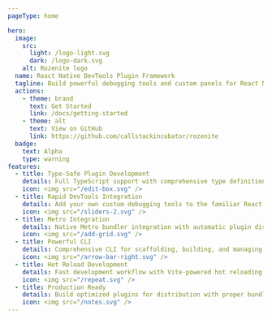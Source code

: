 ```yaml
---
pageType: home

hero:
  image: 
    src: 
      light: /logo-light.svg
      dark: /logo-dark.svg
    alt: Rozenite logo
  name: React Native DevTools Plugin Framework
  tagline: Build powerful debugging tools and custom panels for React Native DevTools with type-safe, isomorphic communication
  actions:
    - theme: brand
      text: Get Started
      link: /docs/getting-started
    - theme: alt
      text: View on GitHub
      link: https://github.com/callstackincubator/rozenite
  badge:
    text: Alpha
    type: warning
features:
  - title: Type-Safe Plugin Development
    details: Full TypeScript support with comprehensive type definitions for event-based communication between DevTools and React Native. Build plugins with excellent developer experience and IntelliSense.
    icon: <img src="/edit-box.svg" />
  - title: Rapid DevTools Integration
    details: Add your own custom debugging tools to the familiar React Native DevTools interface in minutes. Leverage the existing DevTools UI and infrastructure to create powerful debugging panels without building from scratch.
    icon: <img src="/sliders-2.svg" />
  - title: Metro Integration
    details: Native Metro bundler integration with automatic plugin discovery and loading. Your plugins are automatically detected and integrated into the DevTools environment with zero configuration required, unless a plugin needs additional information.
    icon: <img src="/add-grid.svg" />
  - title: Powerful CLI
    details: Comprehensive CLI for scaffolding, building, and managing React Native DevTools plugins. Generate complete plugin projects with TypeScript setup, Vite configuration, and development workflows.
    icon: <img src="/arrow-bar-right.svg" />
  - title: Hot Reload Development
    details: Fast development workflow with Vite-powered hot reloading. See your plugin changes instantly in DevTools with automatic rebuilding and real-time feedback.
    icon: <img src="/repeat.svg" />
  - title: Production Ready
    details: Build optimized plugins for distribution with proper bundling and minification. Ready for publishing to npm and sharing with the React Native community.
    icon: <img src="/notes.svg" />
---
```

